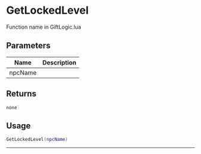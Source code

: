# GetLockedLevel

Function name in GiftLogic.lua

## Parameters

| Name    | Description |
| ------- | ----------- |
| npcName |             |

## Returns

`none`

## Usage

```lua
GetLockedLevel(npcName)
```

---

